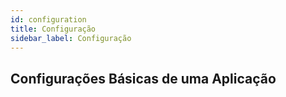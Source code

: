 ```yaml
---
id: configuration
title: Configuração
sidebar_label: Configuração
---
```


## Configurações Básicas de uma Aplicação